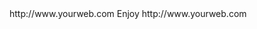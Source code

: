 <? xml version="1.0" ?>
<rss version="2.0">
<channel>
<title>*Freemedia News*</title>
<description></description>
<link>http://www.yourweb.com</link>
<item>
<title>******Wizard updated to version 1.04****** </title>
<description> Enjoy </description>
<link>http://www.yourweb.com</link>
</channel>
</rss>
